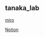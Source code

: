 ## tanaka_lab
[miro](https://miro.com/app/board/uXjVNlx_nkg=/?share_link_id=89639041753)

[Notion](http://tanaka-lab.notion.site)
